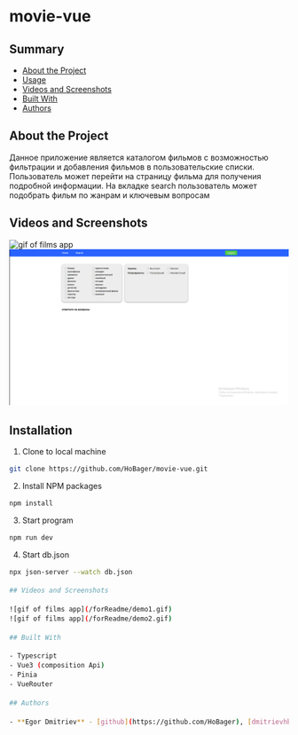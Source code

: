 # movie-vue

## Summary

- [About the Project](#about-the-project)
- [Usage](#usage)
- [Videos and Screenshots](#videos-and-screenshots)
- [Built With](#built-with)
- [Authors](#authors)

## About the Project

<p>Данное приложение является каталогом фильмов с возможностью фильтрации и добавления фильмов в пользовательские списки. Пользователь может перейти на страницу фильма для получения подробной информации. На вкладке search пользователь может подобрать фильм по жанрам и ключевым вопросам</p>

## Videos and Screenshots

![gif of films app](/forReadme/demo1.gif)
![gif of films app](/forReadme/demo2.gif)

## Installation

1. Clone to local machine

```sh
git clone https://github.com/HoBager/movie-vue.git
```

2. Install NPM packages

```sh
npm install
```

3. Start program

```sh
npm run dev
```
4. Start db.json

```sh
npx json-server --watch db.json

## Videos and Screenshots

![gif of films app](/forReadme/demo1.gif)
![gif of films app](/forReadme/demo2.gif)

## Built With

- Typescript
- Vue3 (composition Api)
- Pinia
- VueRouter

## Authors

- **Egor Dmitriev** - [github](https://github.com/HoBager), [dmitrievhbr@gmail.com](mailto:dmitrievhbr@gmail.com.)
